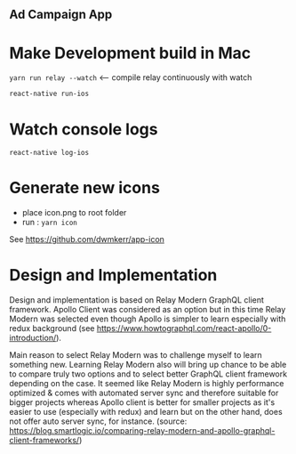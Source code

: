 
## Ad Campaign App

# Make Development build in Mac

`yarn run relay --watch`  <-- compile relay continuously with watch

`react-native run-ios`

# Watch console logs

`react-native log-ios`

# Generate new icons

 - place icon.png to root folder
 - run : `yarn icon`

 See https://github.com/dwmkerr/app-icon

 # Design and Implementation

 Design and implementation is based on Relay Modern GraphQL client framework. Apollo Client was considered as an option but in this time Relay Modern was selected even though Apollo is simpler to learn especially with redux background (see https://www.howtographql.com/react-apollo/0-introduction/). 
 
 Main reason to select Relay Modern was to challenge myself to learn something new. Learning Relay Modern also will bring up chance to be able to compare truly two options and to select better GraphQL client framework depending on the case. It seemed like Relay Modern is highly performance optimized & comes with automated server sync and therefore suitable for bigger projects whereas Apollo client is better for smaller projects as it's easier to use (especially with redux) and learn but on the other hand, does not offer auto server sync, for instance. (source: https://blog.smartlogic.io/comparing-relay-modern-and-apollo-graphql-client-frameworks/)
